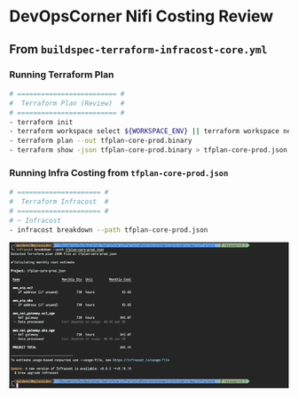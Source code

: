 # DevOpsCorner Nifi Costing Review

## From `buildspec-terraform-infracost-core.yml`

### Running Terraform Plan

```bash
# ========================= #
#  Terraform Plan (Review)  #
# ========================= #
- terraform init
- terraform workspace select ${WORKSPACE_ENV} || terraform workspace new ${WORKSPACE_ENV}
- terraform plan --out tfplan-core-prod.binary
- terraform show -json tfplan-core-prod.binary > tfplan-core-prod.json
```

### Running Infra Costing from `tfplan-core-prod.json`

```bash
# ===================== #
#  Terraform Infracost  #
# ===================== #
# ~ Infracost
- infracost breakdown --path tfplan-core-prod.json
```

![04-terraform-infracost-core-prod.png](assets/terraform/04-terraform-infracost-core-prod.png)
